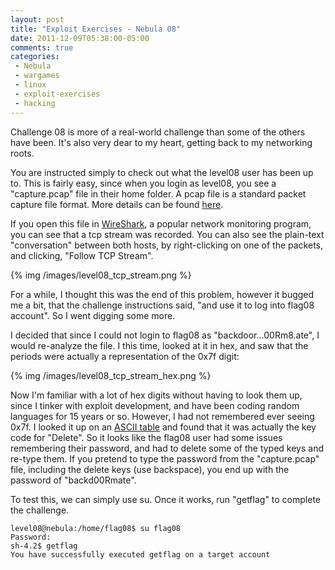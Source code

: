 ```yaml
---
layout: post
title: "Exploit Exercises - Nebula 08"
date: 2011-12-09T05:38:00-05:00
comments: true
categories:
 - Nebula
 - wargames
 - linux
 - exploit-exercises
 - hacking
---
```


Challenge 08 is more of a real-world challenge than some of the others have been.  It's also very dear to my heart, getting back to my networking roots. 

You are instructed simply to check out what the level08 user has been up to.  This is fairly easy, since when you login as level08, you see a "capture.pcap" file in their home folder.  A pcap file is a standard packet capture file format.  More details can be found [here](http://en.wikipedia.org/wiki/Pcap). 

If you open this file in [WireShark](http://www.wireshark.org), a popular network monitoring program, you can see that a tcp stream was recorded.  You can also see the plain-text "conversation" between both hosts, by right-clicking on one of the packets, and clicking, "Follow TCP Stream". 

{% img /images/level08_tcp_stream.png %}

For a while, I thought this was the end of this problem, however it bugged me a bit, that the challenge instructions said, "and use it to log into flag08 account".  So I went digging some more.

I decided that since I could not login to flag08 as "backdoor...00Rm8.ate", I would re-analyze the file.  I this time, looked at it in hex, and saw that the periods were actually a representation of the 0x7f digit:


{% img /images/level08_tcp_stream_hex.png %}

Now I'm familiar with a lot of hex digits without having to look them up, since I tinker with exploit development, and have been coding random languages for 15 years or so.  However, I had not remembered ever seeing 0x7f.  I looked it up on an [ASCII table](http://web.cs.mun.ca/~michael/c/ascii-table.html) and found that it was actually the key code for "Delete".  So it looks like the flag08 user had some issues remembering their password, and had to delete some of the typed keys and re-type them. If you pretend to type the password from the "capture.pcap" file, including the delete keys (use backspace), you end up with the password of "backd00Rmate".

To test this, we can simply use su.  Once it works, run "getflag" to complete the challenge.

```
level08@nebula:/home/flag08$ su flag08
Password:
sh-4.2$ getflag
You have successfully executed getflag on a target account
```
